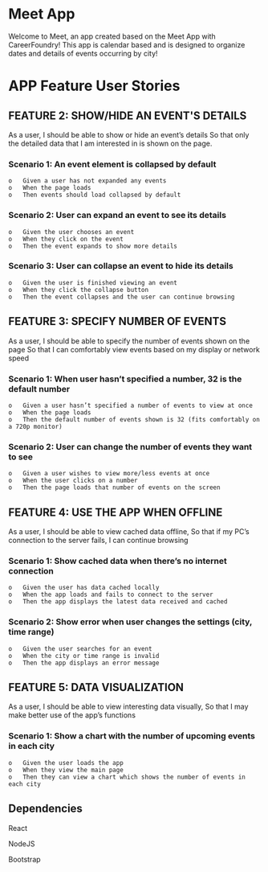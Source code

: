 # Meet App

 Welcome to Meet, an app created based on the Meet App with CareerFoundry! This app is calendar based and is designed to organize dates and details of events occurring by city!

# APP Feature User Stories

## FEATURE 2: SHOW/HIDE AN EVENT'S DETAILS
As a user,
I should be able to show or hide an event’s details
So that only the detailed data that I am interested in is shown on the page.

### Scenario 1: An event element is collapsed by default
    o	Given a user has not expanded any events
    o	When the page loads
    o	Then events should load collapsed by default

### Scenario 2: User can expand an event to see its details
    o	Given the user chooses an event
    o	When they click on the event
    o	Then the event expands to show more details

### Scenario 3: User can collapse an event to hide its details
    o	Given the user is finished viewing an event
    o	When they click the collapse button
    o	Then the event collapses and the user can continue browsing

## FEATURE 3: SPECIFY NUMBER OF EVENTS
As a user,
I should be able to specify the number of events shown on the page
So that I can comfortably view events based on my display or network speed

### Scenario 1: When user hasn’t specified a number, 32 is the default number
    o   Given a user hasn’t specified a number of events to view at once
    o	When the page loads
    o	Then the default number of events shown is 32 (fits comfortably on a 720p monitor)

### Scenario 2: User can change the number of events they want to see
    o	Given a user wishes to view more/less events at once
    o	When the user clicks on a number
    o	Then the page loads that number of events on the screen

## FEATURE 4: USE THE APP WHEN OFFLINE
As a user,
I should be able to view cached data offline,
So that if my PC’s connection to the server fails, I can continue browsing

### Scenario 1: Show cached data when there’s no internet connection
    o	Given the user has data cached locally
    o	When the app loads and fails to connect to the server
    o	Then the app displays the latest data received and cached

### Scenario 2: Show error when user changes the settings (city, time range)
    o	Given the user searches for an event
    o	When the city or time range is invalid
    o	Then the app displays an error message

## FEATURE 5: DATA VISUALIZATION
As a user,
I should be able to view interesting data visually,
So that I may make better use of the app’s functions

### Scenario 1: Show a chart with the number of upcoming events in each city
    o	Given the user loads the app
    o	When they view the main page
    o	Then they can view a chart which shows the number of events in each city

## Dependencies

React

NodeJS

Bootstrap